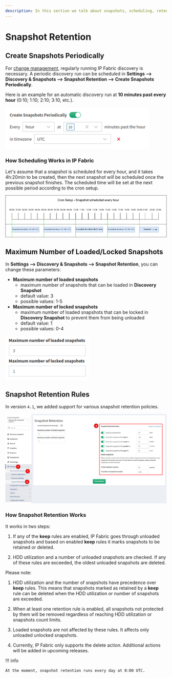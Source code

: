 ```yaml
---
description: In this section we talk about snapshots, scheduling, retention rules and how they work.
---
```


# Snapshot Retention

## Create Snapshots Periodically

For [change management](../../IP_Fabric_GUI/management/changes.md), regularly running IP Fabric
discovery is necessary. A periodic discovery run can be scheduled
in **Settings --> Discovery & Snapshots --> Snapshot Retention --> Create Snapshots Periodically**.

Here is an example for an automatic discovery run at **10 minutes past
every hour** (0:10; 1:10; 2:10; 3:10, etc.).

![Create Snapshots Periodically](snapshot_retention/create_snapshots_periodically.png)

### How Scheduling Works in IP Fabric

Let's assume that a snapshot is scheduled for every hour, and it
takes 4h:20min to be created, then the next snapshot will be scheduled
once the previous snapshot finishes. The scheduled time will be set at
the next possible period according to the cron setup.

![Cron Setup](snapshot_retention/cron_setup.jpg)

## Maximum Number of Loaded/Locked Snapshots

In **Settings --> Discovery & Snapshots --> Snapshot Retention**, you can change these parameters:

- **Maximum number of loaded snapshots**
  - maximum number of snapshots that can be loaded in **Discovery Snapshot**
  - default value: 3
  - possible values: 1-5
- **Maximum number of locked snapshots**
  - maximum number of loaded snapshots that can be locked in **Discovery Snapshot** to prevent them from being unloaded
  - default value: 1
  - possible values: 0-4

![Maximum number of loaded/locked snapshots](snapshot_retention/maximum_number_of_loaded_or_locked_snapshots.png)

## Snapshot Retention Rules

In version `4.1`, we added support for various snapshot retention policies.

![Snapshot Retention Rules](snapshot_retention/snapshot_retention_rules.png)

### How Snapshot Retention Works

It works in two steps:

1.  If any of the **keep** rules are enabled, IP Fabric goes through
    unloaded snapshots and based on enabled **keep** rules it marks
    snapshots to be retained or deleted.

2.  HDD utilization and a number of unloaded snapshots are checked. If
    any of these rules are exceeded, the oldest unloaded snapshots are
    deleted.

Please note:

1.  HDD utilization and the number of snapshots have precedence over
    **keep** rules. This means that snapshots marked as retained by a
    **keep** rule can be deleted when the HDD utilization or number of
    snapshots are exceeded.

2.  When at least one retention rule is enabled, all snapshots not
    protected by them will be removed regardless of reaching HDD
    utilization or snapshots count limits.

3.  Loaded snapshots are not affected by these rules. It affects only
    unloaded unlocked snapshots.

4.  Currently, IP Fabric only supports the delete action. Additional
    actions will be added in upcoming releases.

!!! info

    At the moment, snapshot retention runs every day at 0:00 UTC.
